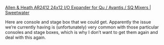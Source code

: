 [Allen & Heath AR2412 24x12 I/O Expander for Qu / Avantis / SQ Mixers | Sweetwater](https://www.sweetwater.com/store/detail/AR2412--allen-and-heath-ar2412-24x12-i-o-expander-for-qu-avantis-sq-mixers)

Here are console and stage box that we could get. Apparently the issue we’re currently having is (unfortunately) very common with those particular consoles and stage boxes, which is why I don’t want to get them again and deal with this again.